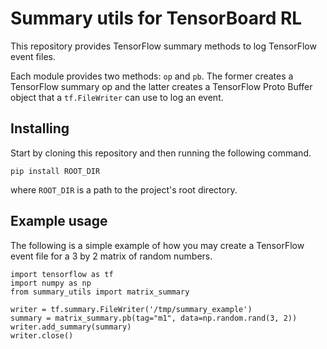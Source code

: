 # Summary utils for TensorBoard RL

This repository provides TensorFlow summary methods to log TensorFlow event
files.

Each module provides two methods: `op` and `pb`. The former creates a TensorFlow
summary op and the latter creates a TensorFlow Proto Buffer object that a
`tf.FileWriter` can use to log an event.

## Installing

Start by cloning this repository and then running the following command.

```
pip install ROOT_DIR
```

where `ROOT_DIR` is a path to the project's root directory.

## Example usage

The following is a simple example of how you may create a TensorFlow event file
for a 3 by 2 matrix of random numbers.

```
import tensorflow as tf
import numpy as np
from summary_utils import matrix_summary

writer = tf.summary.FileWriter('/tmp/summary_example')
summary = matrix_summary.pb(tag="m1", data=np.random.rand(3, 2))
writer.add_summary(summary)
writer.close()
```
